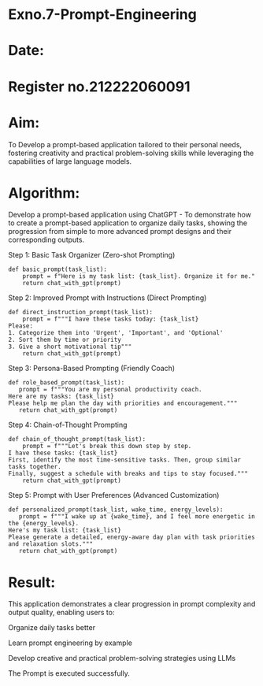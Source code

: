 # Exno.7-Prompt-Engineering
# Date:
# Register no.212222060091
# Aim: 
To Develop a prompt-based application tailored to their personal needs, fostering creativity and practical problem-solving skills while leveraging the capabilities of large language models.
# Algorithm: 
Develop a prompt-based application using ChatGPT - To demonstrate how to create a prompt-based application to organize daily tasks, showing the progression from simple to more advanced prompt designs and their corresponding outputs.

Step 1: Basic Task Organizer (Zero-shot Prompting)
```
def basic_prompt(task_list):
    prompt = f"Here is my task list: {task_list}. Organize it for me."
    return chat_with_gpt(prompt)
```
Step 2: Improved Prompt with Instructions (Direct Prompting)
```
def direct_instruction_prompt(task_list):
    prompt = f"""I have these tasks today: {task_list}
Please:
1. Categorize them into 'Urgent', 'Important', and 'Optional'
2. Sort them by time or priority
3. Give a short motivational tip"""
    return chat_with_gpt(prompt)
```
Step 3: Persona-Based Prompting (Friendly Coach)
```
def role_based_prompt(task_list):
   prompt = f"""You are my personal productivity coach.
Here are my tasks: {task_list}
Please help me plan the day with priorities and encouragement."""
   return chat_with_gpt(prompt)
```
Step 4: Chain-of-Thought Prompting
```
def chain_of_thought_prompt(task_list):
    prompt = f"""Let's break this down step by step.
I have these tasks: {task_list}
First, identify the most time-sensitive tasks. Then, group similar tasks together.
Finally, suggest a schedule with breaks and tips to stay focused."""
    return chat_with_gpt(prompt)
```
Step 5: Prompt with User Preferences (Advanced Customization)
```
def personalized_prompt(task_list, wake_time, energy_levels):
   prompt = f"""I wake up at {wake_time}, and I feel more energetic in the {energy_levels}.
Here's my task list: {task_list}
Please generate a detailed, energy-aware day plan with task priorities and relaxation slots."""
   return chat_with_gpt(prompt)
```
# Result: 
This application demonstrates a clear progression in prompt complexity and output quality, enabling users to:

Organize daily tasks better

Learn prompt engineering by example

Develop creative and practical problem-solving strategies using LLMs

The Prompt is executed successfully.

